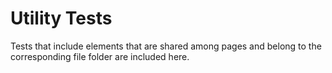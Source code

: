 # Utility Tests

Tests that include elements that are shared among pages and belong to the corresponding file folder are included here.



